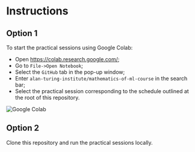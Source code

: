 # Instructions

## Option 1

To start the practical sessions using Google Colab:
- Open https://colab.research.google.com/;
- Go to `File->Open Notebook`;
- Select the `GitHub` tab in the pop-up window;
- Enter `alan-turing-institute/mathematics-of-ml-course` in the search bar;
- Select the practical session corresponding to the schedule outlined at the root of this repository.

![Google Colab](https://user-images.githubusercontent.com/8312273/123556234-52d3c100-d78a-11eb-9bc0-4306418c94a9.png)

## Option 2

Clone this repository and run the practical sessions locally.



